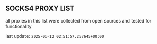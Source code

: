 ## SOCKS4 PROXY LIST

all proxies in this list were collected from open sources and tested for functionality

last update: `2025-01-12 02:51:57.257645+00:00`